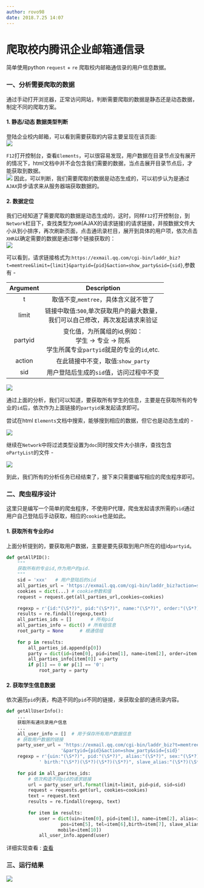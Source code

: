 ```yaml
---
author: rovo98
date: 2018.7.25 14:07
---
```


# 爬取校内腾讯企业邮箱通信录

简单使用python ``request`` + ``re`` 爬取校内邮箱通信录的用户信息数据。

### 一、分析需要爬取的数据

通过手动打开浏览器，正常访问网站，判断需要爬取的数据是静态还是动态数据，制定不同的爬取方案。

#### 1. 静态/动态 数据类型判断

登陆企业校内邮箱，可以看到需要获取的内容主要呈现在该页面:<br>
![](md_images/step_01.png)

``F12``打开控制台，查看``Elements``，可以很容易发现，用户数据在目录节点没有展开的情况下，html文档中并不会包含我们需要的数据，当点击展开目录节点后，才能获取到数据。<br>
![](md_images/step_02.png)
因此，可以判断，我们需要爬取的数据是动态生成的，可以初步认为是通过``AJAX``异步请求来从服务器端获取数据的。

#### 2. 数据定位

我们已经知道了需要爬取的数据是动态生成的，这时，同样``F12``打开控制台，到``Network``栏目下，查找类型为``XHR``(AJAX的请求链接)的请求链接，并按数据文件大小从到小排序，再次刷新页面，点击通讯录栏目，展开到具体的用户项，依次点击``XHR``以确定需要的数据是通过哪个链接获取的：<br>
![](md_images/step_03.png)

可以看到，请求链接格式为:``https://exmail.qq.com/cgi-bin/laddr_biz?t=memtree&limit={limit}&partyid={pid}&action=show_party&sid={sid}``,参数有 - <br />

|Argument|Description|
|:---:|:-----:|
|t|取值不变,``memtree``，具体含义就不管了|
|limit|链接中取值:``500``,单次获取用户的最大数量，<br>我们可以自己修改，再次发起请求来验证|
|partyid|变化值，为所属组的id,例如：<br>学生 -> 专业 -> 院系<br>学生所属专业``partyid``就是的专业的``id``,etc.|
|action|在此链接中不变，取值:``show_party``|
|sid|用户登陆后生成的``sid``值，访问过程中不变|

![](md_images/step_04.png)

通过上面的分析，我们可以知道，要获取所有学生的信息，主要是在获取所有的专业的``id``后，依次作为上面链接的``partyid``来发起请求即可。

尝试在html ``Elements``文档中搜索，能够搜到相应的数据，但它也是动态生成的 - 

![](md_images/step_05.png)

继续在``Network``中将过滤类型设置为``doc``同时按文件大小排序，查找包含``oPartyList``的文件 -

![](md_images/step_06.png)

到此，我们所有的分析任务已经结束了，接下来只需要编写相应的爬虫程序即可。

### 二、爬虫程序设计

这里只是编写一个简单的爬虫程序，不使用IP代理，爬虫发起请求所需的``sid``通过用户自己登陆后手动获取，相应的``cookie``也是如此。

#### 1. 获取所有专业的id

上面分析提到的，要获取用户数据，主要是要先获取到用户所在的组id``partyid``。


```python
def getAllPID():
	"""
    获取所有的专业id,作为用户的pid.
    """
    sid = 'xxx'   # 用户登陆后的sid
    all_parties_url = 'https://exmail.qq.com/cgi-bin/laddr_biz?action=show_party_list&sid={sid}&t=contact&view=biz'.format(sid=sid)
    cookies = dict(...) # cookie参数和值
    request = request.get(all_parties_url,cookies=cookies)
    
    regexp = r'{id:"(\S*?)", pid:"(\S*?)", name:"(\S*?)", order:"(\S*?)"}'
    results = re.findall(regexp,text)
    all_parties_ids = []       # 所有pid
    all_parties_info = dict() # 所有组信息
    root_party = None      # 根通信组
    
    for p in results:
    	all_parties_id.append(p[0])
        party = dict(id=item[0], pid=item[1], name=item[2], order=item[3])
        all_parties_info[item[0]] = party
        if p[1] == 0 or p[1] == '0':
        	root_party = party
```

#### 2. 获取学生信息数据

依次遍历``pid``列表，构造不同的``pid``不同的链接，来获取全部的通讯录内容。

```python
def getAllUserInfo():
	...
    获取所有通讯录用户信息
    ...
    all_user_info = []  # 用于保存所有用户数据信息
    # 获取用户数据的链接
    party_user_url = 'https://exmail.qq.com/cgi-bin/laddr_biz?t=memtree&limit={limit}'\
    				'&partyid={pid}&action=show_party&sid={sid}'
    regexp = r'{uin:"(\S*?)", pid:"(\S*?)", alias:"(\S*?)", sex:"(\S*?), pos:"(\S*?)", tel:"(\S*?)",'\
    		' birth:"(\S*?)(\S*?)(\S*?)(\S*?)", slave_alias:"(\S*?)(\S*?)(\S*?)", department:"(\S*?)(\S*?)", mobile:"(\S*?)"}'
    
    for pid in all_parites_ids:
        # 依次构造不同pid的请求链接
    	url = party_user_url.format(limit=limit, pid=pid, sid=sid)
        request = requests.get(url, cookies=cookies)
        text = request.text
        results = re.findall(regexp, text)
        
        for item in results:
        	user = dict(uin=item[0], pid=item[1], name=item[2], alias=item[3], sex=item[4],
            		pos=item[5], tel=item[6],birth=item[7], slave_alias=item[8], department=item[9],
                   mobile=item[10])
         	all_user_info.append(user)
```

详细实现查看 : [查看]()

### 三、运行结果

![](md_images/step_07.png)

